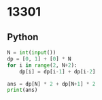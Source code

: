 # 13301

## Python

```python
N = int(input())
dp = [0, 1] + [0] * N
for i in range(2, N+2):
    dp[i] = dp[i-1] + dp[i-2]

ans = dp[N] * 2 + dp[N+1] * 2
print(ans)

```
